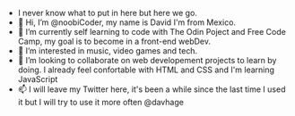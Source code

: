 - I never know what to put in here but here we go.
- 👋 Hi, I’m @noobiCoder, my name is David I'm from Mexico.
- 🌱 I’m currently self learning to code with The Odin Poject and Free Code Camp, my goal is to become in a front-end webDev. 
- 👀 I’m interested in music, video games and tech.
- 💞️ I’m looking to collaborate on web developement projects to learn by doing. I already feel confortable with HTML and CSS and I'm learning JavaScript
- 📫 I will leave my Twitter here, it's been a while since the last time I used it but I will try to use it more often @davhage

<!---
noobiCoder/noobiCoder is a ✨ special ✨ repository because its `README.md` (this file) appears on your GitHub profile.
You can click the Preview link to take a look at your changes.
--->
